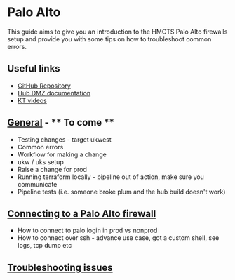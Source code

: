 # Palo Alto

This guide aims to give you an introduction to the HMCTS Palo Alto firewalls setup and provide you with some tips on how to troubleshoot common errors. 

## Useful links
- [GitHub Repository](https://github.com/hmcts/rdo-terraform-hub-dmz)
- [Hub DMZ documentation](https://tools.hmcts.net/confluence/display/RD/HUB-DMZ)
- [KT videos](https://cjscommonplatform.sharepoint.com/sites/DTSPlatformOperationsTeam/Shared%20Documents/Transition%20to%20new%20supplier/Videos/Hub,%20DMZ,%20VPN%20&%20Networks.mp4)

## [General](guide.md) - ** To come **  

- Testing changes - target ukwest 
- Common errors
- Workflow for making a change
- ukw / uks setup
- Raise a change for prod
- Running terraform locally - pipeline out of action, make sure you communicate
- Pipeline tests (i.e. someone broke plum and the hub build doesn't work)

## [Connecting to a Palo Alto firewall](connecting.md)

- How to connect to palo login in prod vs nonprod
- How to connect over ssh - advance use case, got a custom shell, see logs, tcp dump etc 

## [Troubleshooting issues](troubleshooting.md)
